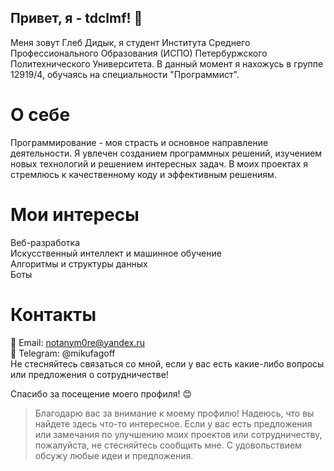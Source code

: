 ## Привет, я - tdclmf! 👋
Меня зовут Глеб Дидык, я студент Института Среднего Профессионального Образования (ИСПО) Петербуржского Политехнического Университета. В данный момент я нахожусь в группе 12919/4, обучаясь на специальности "Программист".

# О себе
Программирование - моя страсть и основное направление деятельности. Я увлечен созданием программных решений, изучением новых технологий и решением интересных задач. В моих проектах я стремлюсь к качественному коду и эффективным решениям.

# Мои интересы
Веб-разработка <br />
Искусственный интеллект и машинное обучение <br />
Алгоритмы и структуры данных <br />
Боты <br />

# Контакты
📧 Email: notanym0re@yandex.ru <br />
🔗 Telegram: @mikufagoff <br />
Не стесняйтесь связаться со мной, если у вас есть какие-либо вопросы или предложения о сотрудничестве! <br />

Спасибо за посещение моего профиля! 😊
> Благодарю вас за внимание к моему профилю! Надеюсь, что вы найдете здесь что-то интересное. Если у вас есть предложения или замечания по улучшению моих проектов или сотрудничеству, пожалуйста, не стесняйтесь сообщить мне. С удовольствием обсужу любые идеи и предложения.
